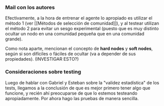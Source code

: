### 

### Mail con los autores
Efectivamente, a la hora de entrenar el agente lo apropiado es utilizar el método 1 (ver [[Métodos de selección de comunidad]]), y al testear utilizan el método 2 para evitar un sesgo experimental (puesto que es muy distinto ocultar un nodo en una comunidad pequeña que en una comunidad grande).

Como nota aparte, mencionan el concepto de **hard nodes** y **soft nodes**, según si son difíciles o fáciles de ocultar (va a depender de sus propiedades). (INVESTIGAR ESTO?) 

### Consideraciones sobre testing
Luego de hablar con Gabriel y Esteban sobre la "validez estadística" de los tests, llegamos a la conclusión de que es mejor primero tener algo que funcione, y recién ahí preocuparse de que lo estemos testeando apropiadamente. Por ahora hago las pruebas de manera sencilla.
